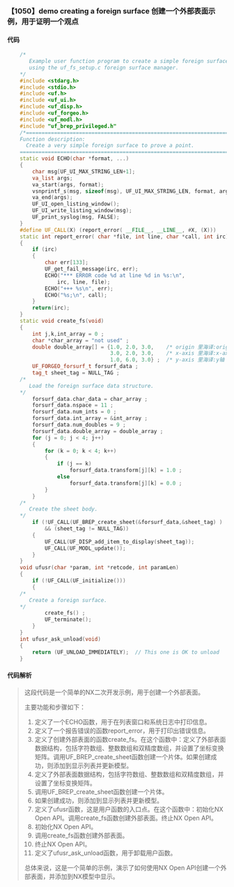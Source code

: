 ### 【1050】demo creating a foreign surface 创建一个外部表面示例，用于证明一个观点

#### 代码

```cpp
    /*  
       Example user function program to create a simple foreign surface  
       using the uf_fs_setup.c foreign surface manager.  
    */  
    #include <stdarg.h>  
    #include <stdio.h>  
    #include <uf.h>  
    #include <uf_ui.h>  
    #include <uf_disp.h>  
    #include <uf_forgeo.h>  
    #include <uf_modl.h>  
    #include "uf_brep_privileged.h"  
    /*=============================================================================  
    Function description:  
      Create a very simple foreign surface to prove a point.  
    =============================================================================*/  
    static void ECHO(char *format, ...)  
    {  
        char msg[UF_UI_MAX_STRING_LEN+1];  
        va_list args;  
        va_start(args, format);  
        vsnprintf_s(msg, sizeof(msg), UF_UI_MAX_STRING_LEN, format, args);  
        va_end(args);  
        UF_UI_open_listing_window();  
        UF_UI_write_listing_window(msg);  
        UF_print_syslog(msg, FALSE);  
    }  
    #define UF_CALL(X) (report_error( __FILE__, __LINE__, #X, (X)))  
    static int report_error( char *file, int line, char *call, int irc)  
    {  
        if (irc)  
        {  
            char err[133];  
            UF_get_fail_message(irc, err);  
            ECHO("*** ERROR code %d at line %d in %s:\n",  
                irc, line, file);  
            ECHO("+++ %s\n", err);  
            ECHO("%s;\n", call);  
        }  
        return(irc);  
    }  
    static void create_fs(void)  
    {  
        int j,k,int_array = 0 ;  
        char *char_array = "not used" ;  
        double double_array[] = {1.0, 2.0, 3.0,    /* origin 里海译:origin */  
                                 3.0, 2.0, 3.0,    /* x-axis 里海译:x-axis */  
                                 1.0, 6.0, 3.0} ;  /* y-axis 里海译:y轴 */  
        UF_FORGEO_forsurf_t forsurf_data ;  
        tag_t sheet_tag = NULL_TAG ;  
    /*  
       Load the foreign surface data structure.  
    */  
        forsurf_data.char_data = char_array ;  
        forsurf_data.nspace = 11 ;  
        forsurf_data.num_ints = 0 ;  
        forsurf_data.int_array = &int_array ;  
        forsurf_data.num_doubles = 9 ;  
        forsurf_data.double_array = double_array ;  
        for (j = 0; j < 4; j++)  
        {  
            for (k = 0; k < 4; k++)  
            {  
                if (j == k)  
                    forsurf_data.transform[j][k] = 1.0 ;  
                else  
                    forsurf_data.transform[j][k] = 0.0 ;  
            }  
        }  
    /*  
       Create the sheet body.  
    */  
        if (!UF_CALL(UF_BREP_create_sheet(&forsurf_data,&sheet_tag) )  
            && (sheet_tag != NULL_TAG))  
        {  
            UF_CALL(UF_DISP_add_item_to_display(sheet_tag));  
            UF_CALL(UF_MODL_update());  
        }  
    }  
    void ufusr(char *param, int *retcode, int paramLen)  
    {  
        if (!UF_CALL(UF_initialize()))  
        {  
    /*  
       Create a foreign surface.  
    */  
            create_fs() ;  
            UF_terminate();  
        }  
    }  
    int ufusr_ask_unload(void)  
    {  
        return (UF_UNLOAD_IMMEDIATELY);  // This one is OK to unload  
    }

```

#### 代码解析

> 这段代码是一个简单的NX二次开发示例，用于创建一个外部表面。
>
> 主要功能和步骤如下：
>
> 1. 定义了一个ECHO函数，用于在列表窗口和系统日志中打印信息。
> 2. 定义了一个报告错误的函数report_error，用于打印出错误信息。
> 3. 定义了创建外部表面的函数create_fs。在这个函数中：定义了外部表面数据结构，包括字符数组、整数数组和双精度数组，并设置了坐标变换矩阵。调用UF_BREP_create_sheet函数创建一个片体。如果创建成功，则添加到显示列表并更新模型。
> 4. 定义了外部表面数据结构，包括字符数组、整数数组和双精度数组，并设置了坐标变换矩阵。
> 5. 调用UF_BREP_create_sheet函数创建一个片体。
> 6. 如果创建成功，则添加到显示列表并更新模型。
> 7. 定义了ufusr函数，这是用户函数的入口点。在这个函数中：初始化NX Open API。调用create_fs函数创建外部表面。终止NX Open API。
> 8. 初始化NX Open API。
> 9. 调用create_fs函数创建外部表面。
> 10. 终止NX Open API。
> 11. 定义了ufusr_ask_unload函数，用于卸载用户函数。
>
> 总体来说，这是一个简单的示例，演示了如何使用NX Open API创建一个外部表面，并添加到NX模型中显示。
>
